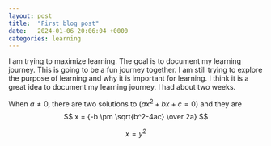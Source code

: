 ```yaml
---
layout: post
title:  "First blog post"
date:   2024-01-06 20:06:04 +0000
categories: learning
---
```


I am trying to maximize learning. The goal is to document my learning journey. This is going to be a fun journey together. I am still trying to explore the purpose of learning and why it is important for learning. I think it is a great idea to document my learning journey. I had about two weeks. 

When $a \ne 0$, there are two solutions to $(ax^2 + bx + c = 0)$ and they are 
$$ x = {-b \pm \sqrt{b^2-4ac} \over 2a} $$

$$ x = y^2 $$